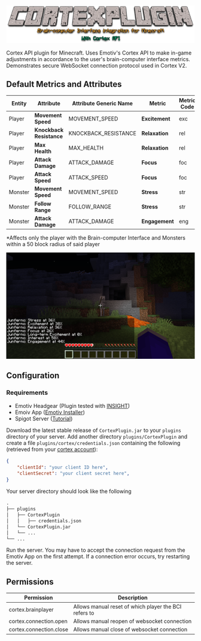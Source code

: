 <p align="center">
  <img src="static/title.png" />
</p>

Cortex API plugin for Minecraft. Uses Emotiv's Cortex API to make in-game adjustments in accordance to the user's brain-computer interface metrics. Demonstrates secure WebSocket connection protocol used in Cortex V2.

## Default Metrics and Attributes

| Entity | Attribute | Attribute Generic Name | Metric | Metric Code | Relationship |
| --- | --- | --- | --- | --- | --- |
| Player | **Movement Speed** | MOVEMENT_SPEED | **Excitement** | exc | Direct |
| Player | **Knockback Resistance** | KNOCKBACK_RESISTANCE | **Relaxation** | rel | Inverse |
| Player | **Max Health** | MAX_HEALTH | **Relaxation** | rel | Direct |
| Player | **Attack Damage** | ATTACK_DAMAGE | **Focus** | foc | Direct |
| Player | **Attack Speed** | ATTACK_SPEED | **Focus** | foc | Direct |
| Monster | **Movement Speed** | MOVEMENT_SPEED | **Stress** | str | Direct |
| Monster | **Follow Range** | FOLLOW_RANGE | **Stress** | str | Direct |
| Monster | **Attack Damage** | ATTACK_DAMAGE | **Engagement** | eng | Direct |

*Affects only the player with the Brain-computer Interface and Monsters within a 50 block radius of said player

![Screenshot](static/screenshot.png)

## Configuration

### Requirements
 * Emotiv Headgear (Plugin tested with [INSIGHT](https://www.emotiv.com/insight/))
 * Emoiv App ([Emotiv Installer](https://www.emotiv.com/my-account/downloads/))
 * Spigot Server ([Tutorial](https://minecraft.gamepedia.com/Tutorials/Setting_up_a_Spigot_server))

Download the latest stable release of `CortexPlugin.jar` to your `plugins` directory of your server. Add another directory `plugins/CortexPlugin` and create a file `plugins/cortex/credentials.json` containing the following (retrieved from your [cortex account](https://www.emotiv.com/my-account/cortex-apps/)):

```json
{
	"clientId": "your client ID here",
	"clientSecret": "your client secret here",
}
```
Your server directory should look like the following
```
.
├── plugins
│   ├── CortexPlugin
│   │   ├── credentials.json
│   └── CortexPlugin.jar
│   └── ...
└── ...
```
Run the server. You may have to accept the connection request from the Emotiv App on the first attempt. If a connection error occurs, try restarting the server.

## Permissions
| Permission | Description |
| --- | --- |
| cortex.brainplayer | Allows manual reset of which player the BCI refers to |
| cortex.connection.open | Allows manual reopen of websocket connection |
| cortex.connection.close | Allows manual close of websocket connection |
